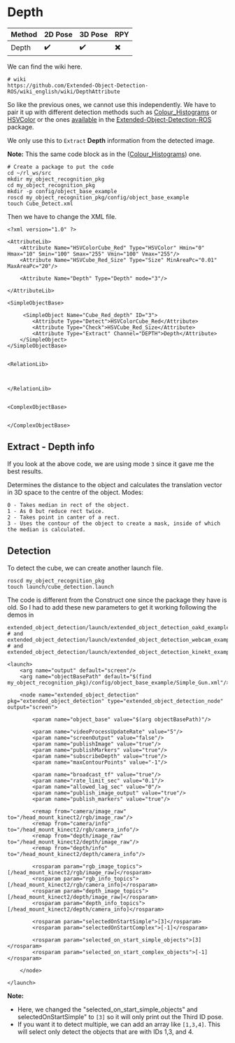 # Depth

| Method            | 2D Pose   | 3D Pose  | RPY   |
| -----------       | --------  | -------- | ----- |
| Depth         |    ✔️     |   ✔️     |   ✖️  |


We can find the wiki here.
```
# wiki
https://github.com/Extended-Object-Detection-ROS/wiki_english/wiki/DepthAttribute
```

So like the previous ones, we cannot use this independently. 
We have to pair it up with different detection methods such as [Colour_Histograms](https://github.com/ncbdrck/extended_Object_detection_testing/blob/main/object_pose_estimation/ColourHistograms.md) or [HSVColor](https://github.com/ncbdrck/extended_Object_detection_testing/blob/main/object_pose_estimation/HSVColor.md) or the ones [available](https://github.com/Extended-Object-Detection-ROS/wiki_english/wiki/simpleobject_detection) in the [Extended-Object-Detection-ROS](https://github.com/Extended-Object-Detection-ROS) package.

We only use this to `Extract` **Depth** information from the detected image.


**Note:** This the same code block as in the ([Colour_Histograms](https://github.com/ncbdrck/extended_Object_detection_testing/blob/main/object_pose_estimation/ColourHistograms.md)) one.

```
# Create a package to put the code
cd ~/rl_ws/src
mkdir my_object_recognition_pkg
cd my_object_recognition_pkg
mkdir -p config/object_base_example
roscd my_object_recognition_pkg/config/object_base_example
touch Cube_Detect.xml
```

Then we have to change the XML file.
```
<?xml version="1.0" ?>

<AttributeLib>
    <Attribute Name="HSVColorCube_Red" Type="HSVColor" Hmin="0" Hmax="10" Smin="100" Smax="255" Vmin="100" Vmax="255"/>
    <Attribute Name="HSVCube_Red_Size" Type="Size" MinAreaPc="0.01" MaxAreaPc="20"/>
    
    <Attribute Name="Depth" Type="Depth" mode="3"/>
    
</AttributeLib>

<SimpleObjectBase>

     <SimpleObject Name="Cube_Red_depth" ID="3">
        <Attribute Type="Detect">HSVColorCube_Red</Attribute>
        <Attribute Type="Check">HSVCube_Red_Size</Attribute>
        <Attribute Type="Extract" Channel="DEPTH">Depth</Attribute>
    </SimpleObject>
</SimpleObjectBase>


<RelationLib>



</RelationLib>


<ComplexObjectBase>


</ComplexObjectBase>

```

## Extract - Depth info

If you look at the above code, we are using mode `3` since it gave me the best results.

Determines the distance to the object and calculates the translation vector in 3D space to the centre of the object. Modes:

    0 - Takes median in rect of the object.
    1 - As 0 but reduce rect twice.
    2 - Takes point in canter of a rect.
    3 - Uses the contour of the object to create a mask, inside of which the median is calculated.


## Detection

To detect the cube, we can create another launch file.
```
roscd my_object_recognition_pkg
touch launch/cube_detection.launch
```

The code is different from the Construct one since the package they have is old. So I had to add these new parameters to get it working following the demos in 
```
extended_object_detection/launch/extended_object_detection_oakd_example.launch
# and 
extended_object_detection/launch/extended_object_detection_webcam_example.launch
# and
extended_object_detection/launch/extended_object_detection_kinekt_example.launch
```

```
<launch>
    <arg name="output" default="screen"/>
    <arg name="objectBasePath" default="$(find my_object_recognition_pkg)/config/object_base_example/Simple_Gun.xml"/>

    <node name="extended_object_detection" pkg="extended_object_detection" type="extended_object_detection_node" output="screen">

        <param name="object_base" value="$(arg objectBasePath)"/>

        <param name="videoProcessUpdateRate" value="5"/>
        <param name="screenOutput" value="false"/>
        <param name="publishImage" value="true"/>
        <param name="publishMarkers" value="true"/>
        <param name="subscribeDepth" value="true"/>
        <param name="maxContourPoints" value="-1"/>

        <param name="broadcast_tf" value="true"/>
        <param name="rate_limit_sec" value="0.1"/>
        <param name="allowed_lag_sec" value="0"/>
        <param name="publish_image_output" value="true"/>
        <param name="publish_markers" value="true"/>

        <remap from="camera/image_raw" to="/head_mount_kinect2/rgb/image_raw"/>
        <remap from="camera/info" to="/head_mount_kinect2/rgb/camera_info"/>
        <remap from="depth/image_raw" to="/head_mount_kinect2/depth/image_raw"/>
        <remap from="depth/info" to="/head_mount_kinect2/depth/camera_info"/>

        <rosparam param="rgb_image_topics">[/head_mount_kinect2/rgb/image_raw]</rosparam>
        <rosparam param="rgb_info_topics">[/head_mount_kinect2/rgb/camera_info]</rosparam>
        <rosparam param="depth_image_topics">[/head_mount_kinect2/depth/image_raw]</rosparam>
        <rosparam param="depth_info_topics">[/head_mount_kinect2/depth/camera_info]</rosparam>

        <rosparam param="selectedOnStartSimple">[3]</rosparam>
        <rosparam param="selectedOnStartComplex">[-1]</rosparam>

        <rosparam param="selected_on_start_simple_objects">[3]</rosparam>
        <rosparam param="selected_on_start_complex_objects">[-1]</rosparam>

    </node>

</launch>

```

**Note:** 
- Here, we changed the "selected_on_start_simple_objects" and selectedOnStartSimple" to `[3]` so it will only print out the Third ID pose. 
- If you want it to detect multiple, we can add an array like `[1,3,4]`. This will select only detect the objects that are with IDs 1,3, and 4.
